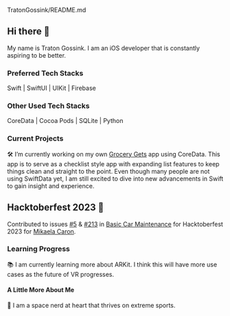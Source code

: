 TratonGossink/README.md

## Hi there 👋
My name is Traton Gossink. I am an iOS developer that is constantly aspiring to be better. 

### Preferred Tech Stacks
 Swift | SwiftUI | UIKit | Firebase
### Other Used Tech Stacks
CoreData | Cocoa Pods | SQLite | Python

### Current Projects
🛠️ I’m currently working on my own [Grocery Gets](https://github.com/TratonGossink/Grocery-Gets) app using CoreData. This app is to serve as a checklist style app with expanding list features to keep things clean and straight to the point.  Even though many people are not using SwiftData yet, I am still excited to dive into new advancements in Swift to gain insight and experience.

## Hacktoberfest 2023 🎃

Contributed to issues [#5](https://github.com/mikaelacaron/Basic-Car-Maintenance/issues/5) & [#213](https://github.com/mikaelacaron/Basic-Car-Maintenance/issues/213) in [Basic Car Maintenance](https://github.com/mikaelacaron/Basic-Car-Maintenance) for Hacktoberfest 2023 for [Mikaela Caron](https://github.com/mikaelacaron).

### Learning Progress
📚 I am currently learning more about ARKit. I think this will have more use cases as the future of VR progresses.

#### A Little More About Me
🔭 I am a space nerd at heart that thrives on extreme sports. 

